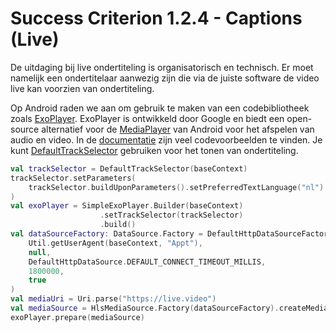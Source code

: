 # Success Criterion 1.2.4 - Captions (Live)

De uitdaging bij live ondertiteling is organisatorisch en technisch. Er moet namelijk een ondertitelaar aanwezig zijn die via de juiste software de video live kan voorzien van ondertiteling.

Op Android raden we aan om gebruik te maken van een codebibliotheek zoals [ExoPlayer](https://github.com/google/ExoPlayer). ExoPlayer is ontwikkeld door Google en biedt een open-source alternatief voor de [MediaPlayer](https://developer.android.com/reference/android/media/MediaPlayer) van Android voor het afspelen van audio en video. In de [documentatie](https://exoplayer.dev/) zijn veel codevoorbeelden te vinden. Je kunt [DefaultTrackSelector](https://exoplayer.dev/doc/reference/index.html?com/google/android/exoplayer2/trackselection/DefaultTrackSelector.html) gebruiken voor het tonen van ondertiteling.

```kotlin
val trackSelector = DefaultTrackSelector(baseContext)
trackSelector.setParameters(
    trackSelector.buildUponParameters().setPreferredTextLanguage("nl")
)
val exoPlayer = SimpleExoPlayer.Builder(baseContext)
                    .setTrackSelector(trackSelector)
                    .build()
val dataSourceFactory: DataSource.Factory = DefaultHttpDataSourceFactory(
    Util.getUserAgent(baseContext, "Appt"), 
    null,
    DefaultHttpDataSource.DEFAULT_CONNECT_TIMEOUT_MILLIS,
    1800000,
    true
)
val mediaUri = Uri.parse("https://live.video")
val mediaSource = HlsMediaSource.Factory(dataSourceFactory).createMediaSource(mediaUri)
exoPlayer.prepare(mediaSource)
```
